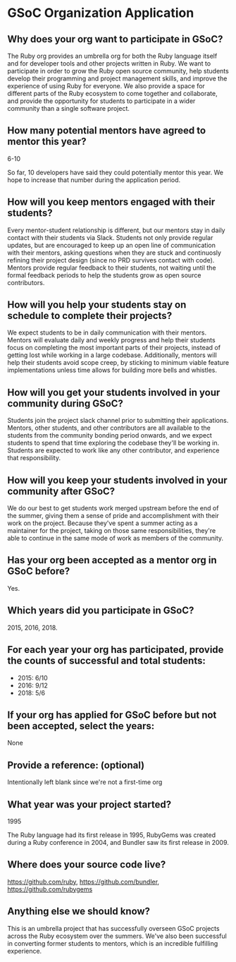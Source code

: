 # GSoC Organization Application

## Why does your org want to participate in GSoC?

The Ruby org provides an umbrella org for both the Ruby language itself and for developer tools and other projects written in Ruby.
We want to participate in order to grow the Ruby open source community, help students develop their programming and project management skills, and improve the experience of using Ruby for everyone.
We also provide a space for different parts of the Ruby ecosystem to come together and collaborate, and provide the opportunity for students to participate in a wider community than a single software project.

## How many potential mentors have agreed to mentor this year?

6-10

So far, 10 developers have said they could potentially mentor this year.
We hope to increase that number during the application period.

## How will you keep mentors engaged with their students?

Every mentor-student relationship is different, but our mentors stay in daily contact with their students via Slack.
Students not only provide regular updates, but are encouraged to keep up an open line of communication with their mentors, asking questions when they are stuck and continuosly refining their project design (since no PRD survives contact with code).
Mentors provide regular feedback to their students, not waiting until the formal feedback periods to help the students grow as open source contributors.

## How will you help your students stay on schedule to complete their projects?

We expect students to be in daily communication with their mentors.
Mentors will evaluate daily and weekly progress and help their students focus on completing the most important parts of their projects, instead of getting lost while working in a large codebase.
Additionally, mentors will help their students avoid scope creep, by sticking to minimum viable feature implementations unless time allows for building more bells and whistles.

## How will you get your students involved in your community during GSoC?

Students join the project slack channel prior to submitting their applications.
Mentors, other students, and other contributors are all available to the students from the community bonding period onwards, and we expect students to spend that time exploring the codebase they'll be working in.
Students are expected to work like any other contributor, and experience that responsibility.

## How will you keep your students involved in your community after GSoC?

We do our best to get students work merged upstream before the end of the summer, giving them a sense of pride and accomplishment with their work on the project.
Because they've spent a summer acting as a maintainer for the project, taking on those same responsibilities, they're able to continue in the same mode of work as members of the community.

## Has your org been accepted as a mentor org in GSoC before?

Yes.

## Which years did you participate in GSoC?

2015, 2016, 2018.

## For each year your org has participated, provide the counts of successful and total students:

- 2015: 6/10
- 2016: 9/12
- 2018: 5/6

## If your org has applied for GSoC before but not been accepted, select the years:

None

## Provide a reference: (optional)

Intentionally left blank since we're not a first-time org

## What year was your project started?

1995

The Ruby language had its first release in 1995, RubyGems was created during a Ruby conference in 2004, and Bundler saw its first release in 2009.

## Where does your source code live?

https://github.com/ruby, https://github.com/bundler, https://github.com/rubygems

## Anything else we should know?

This is an umbrella project that has successfully overseen GSoC projects across the Ruby ecosystem over the summers.
We've also been successful in converting former students to mentors, which is an incredible fulfilling experience.
